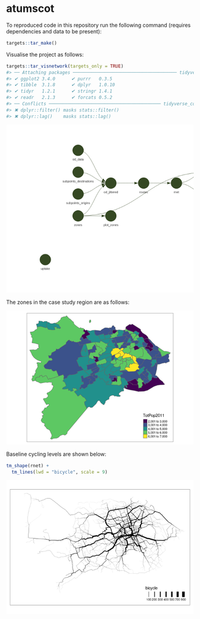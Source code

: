 
<!-- README.md is generated from README.Rmd. Please edit that file -->

# atumscot

<!-- badges: start -->
<!-- badges: end -->

To reproduced code in this repository run the following command
(requires dependencies and data to be present):

``` r
targets::tar_make()
```

Visualise the project as follows:

``` r
targets::tar_visnetwork(targets_only = TRUE)
#> ── Attaching packages ─────────────────────────────────────── tidyverse 1.3.1 ──
#> ✔ ggplot2 3.4.0      ✔ purrr   0.3.5 
#> ✔ tibble  3.1.8      ✔ dplyr   1.0.10
#> ✔ tidyr   1.2.1      ✔ stringr 1.4.1 
#> ✔ readr   2.1.3      ✔ forcats 0.5.2 
#> ── Conflicts ────────────────────────────────────────── tidyverse_conflicts() ──
#> ✖ dplyr::filter() masks stats::filter()
#> ✖ dplyr::lag()    masks stats::lag()
```

![](README_files/figure-gfm/visnet-1.png)<!-- -->

The zones in the case study region are as follows:

![](README_files/figure-gfm/zones-1.png)<!-- -->

Baseline cycling levels are shown below:

``` r
tm_shape(rnet) +
  tm_lines(lwd = "bicycle", scale = 9)
```

![](README_files/figure-gfm/overline-1.png)<!-- -->
